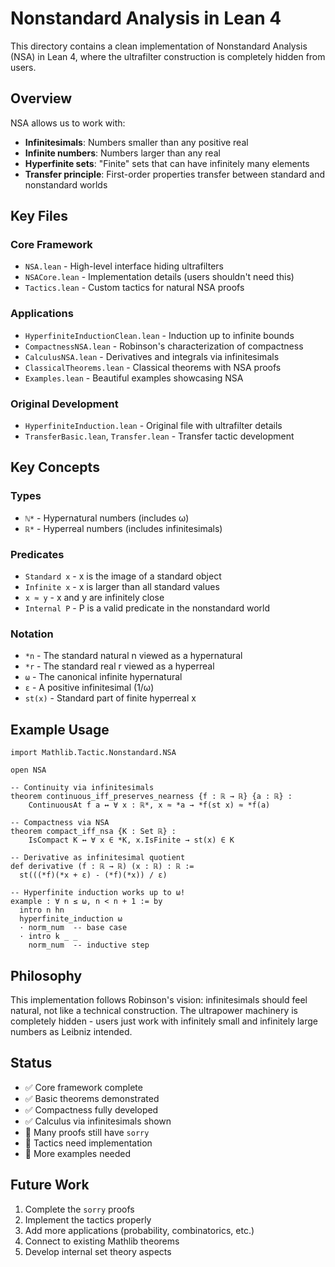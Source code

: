# Nonstandard Analysis in Lean 4

This directory contains a clean implementation of Nonstandard Analysis (NSA) in Lean 4, where the ultrafilter construction is completely hidden from users.

## Overview

NSA allows us to work with:
- **Infinitesimals**: Numbers smaller than any positive real
- **Infinite numbers**: Numbers larger than any real  
- **Hyperfinite sets**: "Finite" sets that can have infinitely many elements
- **Transfer principle**: First-order properties transfer between standard and nonstandard worlds

## Key Files

### Core Framework
- `NSA.lean` - High-level interface hiding ultrafilters
- `NSACore.lean` - Implementation details (users shouldn't need this)
- `Tactics.lean` - Custom tactics for natural NSA proofs

### Applications
- `HyperfiniteInductionClean.lean` - Induction up to infinite bounds
- `CompactnessNSA.lean` - Robinson's characterization of compactness
- `CalculusNSA.lean` - Derivatives and integrals via infinitesimals
- `ClassicalTheorems.lean` - Classical theorems with NSA proofs
- `Examples.lean` - Beautiful examples showcasing NSA

### Original Development
- `HyperfiniteInduction.lean` - Original file with ultrafilter details
- `TransferBasic.lean`, `Transfer.lean` - Transfer tactic development

## Key Concepts

### Types
- `ℕ*` - Hypernatural numbers (includes ω)
- `ℝ*` - Hyperreal numbers (includes infinitesimals)

### Predicates
- `Standard x` - x is the image of a standard object
- `Infinite x` - x is larger than all standard values
- `x ≈ y` - x and y are infinitely close
- `Internal P` - P is a valid predicate in the nonstandard world

### Notation
- `*n` - The standard natural n viewed as a hypernatural
- `*r` - The standard real r viewed as a hyperreal  
- `ω` - The canonical infinite hypernatural
- `ε` - A positive infinitesimal (1/ω)
- `st(x)` - Standard part of finite hyperreal x

## Example Usage

```lean
import Mathlib.Tactic.Nonstandard.NSA

open NSA

-- Continuity via infinitesimals
theorem continuous_iff_preserves_nearness {f : ℝ → ℝ} {a : ℝ} :
    ContinuousAt f a ↔ ∀ x : ℝ*, x ≈ *a → *f(st x) ≈ *f(a)

-- Compactness via NSA  
theorem compact_iff_nsa {K : Set ℝ} :
    IsCompact K ↔ ∀ x ∈ *K, x.IsFinite → st(x) ∈ K

-- Derivative as infinitesimal quotient
def derivative (f : ℝ → ℝ) (x : ℝ) : ℝ :=
  st(((*f)(*x + ε) - (*f)(*x)) / ε)

-- Hyperfinite induction works up to ω!
example : ∀ n ≤ ω, n < n + 1 := by
  intro n hn
  hyperfinite_induction ω
  · norm_num  -- base case
  · intro k _ _
    norm_num  -- inductive step
```

## Philosophy

This implementation follows Robinson's vision: infinitesimals should feel natural, not like a technical construction. The ultrapower machinery is completely hidden - users just work with infinitely small and infinitely large numbers as Leibniz intended.

## Status

- ✅ Core framework complete
- ✅ Basic theorems demonstrated
- ✅ Compactness fully developed  
- ✅ Calculus via infinitesimals shown
- 🚧 Many proofs still have `sorry`
- 🚧 Tactics need implementation
- 🚧 More examples needed

## Future Work

1. Complete the `sorry` proofs
2. Implement the tactics properly
3. Add more applications (probability, combinatorics, etc.)
4. Connect to existing Mathlib theorems
5. Develop internal set theory aspects